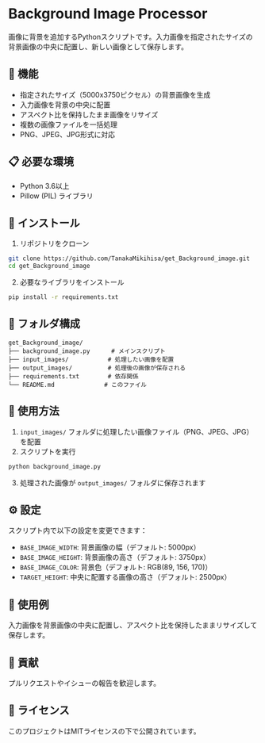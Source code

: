# Background Image Processor

画像に背景を追加するPythonスクリプトです。入力画像を指定されたサイズの背景画像の中央に配置し、新しい画像として保存します。

## 🚀 機能

- 指定されたサイズ（5000x3750ピクセル）の背景画像を生成
- 入力画像を背景の中央に配置
- アスペクト比を保持したまま画像をリサイズ
- 複数の画像ファイルを一括処理
- PNG、JPEG、JPG形式に対応

## 📋 必要な環境

- Python 3.6以上
- Pillow (PIL) ライブラリ

## 🔧 インストール

1. リポジトリをクローン
```bash
git clone https://github.com/TanakaMikihisa/get_Background_image.git
cd get_Background_image
```

2. 必要なライブラリをインストール
```bash
pip install -r requirements.txt
```

## 📁 フォルダ構成

```
get_Background_image/
├── background_image.py      # メインスクリプト
├── input_images/           # 処理したい画像を配置
├── output_images/          # 処理後の画像が保存される
├── requirements.txt        # 依存関係
└── README.md              # このファイル
```

## 🎯 使用方法

1. `input_images/` フォルダに処理したい画像ファイル（PNG、JPEG、JPG）を配置
2. スクリプトを実行
```bash
python background_image.py
```
3. 処理された画像が `output_images/` フォルダに保存されます

## ⚙️ 設定

スクリプト内で以下の設定を変更できます：

- `BASE_IMAGE_WIDTH`: 背景画像の幅（デフォルト: 5000px）
- `BASE_IMAGE_HEIGHT`: 背景画像の高さ（デフォルト: 3750px）
- `BASE_IMAGE_COLOR`: 背景色（デフォルト: RGB(89, 156, 170)）
- `TARGET_HEIGHT`: 中央に配置する画像の高さ（デフォルト: 2500px）

## 📸 使用例

入力画像を背景画像の中央に配置し、アスペクト比を保持したままリサイズして保存します。

## 🤝 貢献

プルリクエストやイシューの報告を歓迎します。

## 📄 ライセンス

このプロジェクトはMITライセンスの下で公開されています。